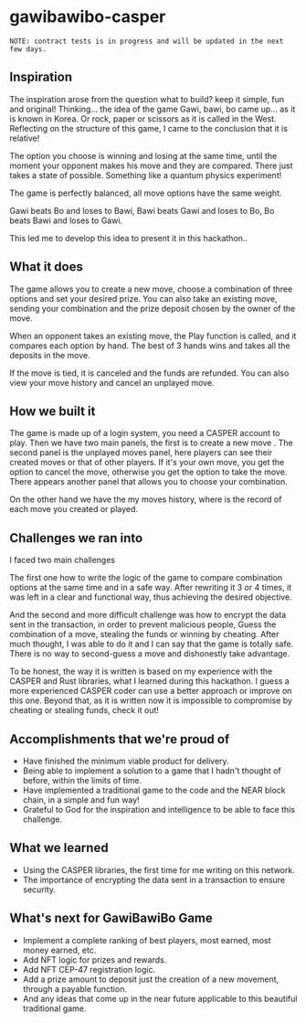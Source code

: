 # gawibawibo-casper

```
NOTE: contract tests is in progress and will be updated in the next few days.
```

## Inspiration

The inspiration arose from the question what to build? keep it simple, fun and original!
Thinking... the idea of ​​the game Gawi, bawi, bo came up... as it is known in Korea. Or rock, paper or scissors as it is called in the West.
Reflecting on the structure of this game, I came to the conclusion that it is relative!

The option you choose is winning and losing at the same time, until the moment your opponent makes his move and they are compared.
There just takes a state of possible. Something like a quantum physics experiment!

The game is perfectly balanced, all move options have the same weight.

Gawi beats Bo and loses to Bawi,
Bawi beats Gawi and loses to Bo,
Bo beats Bawi and loses to Gawi.

This led me to develop this idea to present it in this hackathon..

## What it does

The game allows you to create a new move, choose a combination of three options and set your desired prize.
You can also take an existing move, sending your combination and the prize deposit chosen by the owner of the move.

When an opponent takes an existing move, the Play function is called, and it compares each option by hand.
The best of 3 hands wins and takes all the deposits in the move.

If the move is tied, it is canceled and the funds are refunded.
You can also view your move history and cancel an unplayed move.

## How we built it

The game is made up of a login system, you need a CASPER account to play.
Then we have two main panels, the first is to create a new move .
The second panel is the unplayed moves panel, here players can see their created moves or that of other players.
If it's your own move, you get the option to cancel the move, otherwise you get the option to take the move.
There appears another panel that allows you to choose your combination.

On the other hand we have the my moves history, where is the record of each move you created or played.

## Challenges we ran into

I faced two main challenges

The first one how to write the logic of the game to compare combination options at the same time and in a safe way.
After rewriting it 3 or 4 times, it was left in a clear and functional way, thus achieving the desired objective.

And the second and more difficult challenge was how to encrypt the data sent in the transaction, in order to prevent malicious people,
Guess the combination of a move, stealing the funds or winning by cheating.
After much thought, I was able to do it and I can say that the game is totally safe.
There is no way to second-guess a move and dishonestly take advantage.

To be honest, the way it is written is based on my experience with the CASPER and Rust libraries, what I learned during this hackathon.
I guess a more experienced CASPER coder can use a better approach or improve on this one.
Beyond that, as it is written now it is impossible to compromise by cheating or stealing funds, check it out!

## Accomplishments that we're proud of

- Have finished the minimum viable product for delivery.
- Being able to implement a solution to a game that I hadn't thought of before, within the limits of time.
- Have implemented a traditional game to the code and the NEAR block chain, in a simple and fun way!
- Grateful to God for the inspiration and intelligence to be able to face this challenge.

## What we learned

- Using the CASPER libraries, the first time for me writing on this network.
- The importance of encrypting the data sent in a transaction to ensure security.

## What's next for GawiBawiBo Game

- Implement a complete ranking of best players, most earned, most money earned, etc.
- Add NFT logic for prizes and rewards.
- Add NFT CEP-47 registration logic.
- Add a prize amount to deposit just the creation of a new movement, through a payable function.
- And any ideas that come up in the near future applicable to this beautiful traditional game.
